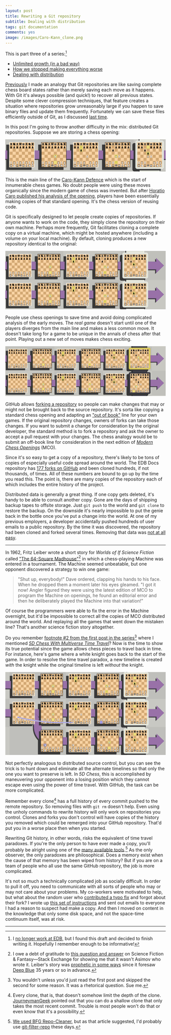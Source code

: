 ```yaml
---
layout: post
title: Rewriting a Git repository
subtitle: Dealing with distribution
tags: git documentation
comments: yes
image: /images/Caro-Kann_clone.png
---
```


This is part three of a series:[^1]

* [Unlimited growth (in a bad way)](/2021/08/24/git_rewrite_1.html)
* [How we stopped making everything worse](/2021/09/06/git_rewrite_2.html)
* [Dealing with distribution](2023/09/01/git_rewrite_3.html)

[Previously](/2021/08/24/git_rewrite_1.html) I made an analogy that
Git repositories are like saving complete chess board states rather
than merely saving each move as it happens. With Git it's always
possible (and quick!) to recover all previous states. Despite some
clever compression techniques, that feature creates a situation where
repositories grow unreasonably large if you happen to save binary
files and update them frequently. Fortunately we can save these files
efficiently outside of Git, as I discussed [last
time](/2021/09/06/git_rewrite_2.html).

In this post I'm going to throw another difficulty in the mix:
distributed Git repositories. Suppose we are storing a chess opening:

![One chess game](/images/Caro-Kann.png)

This is the main line of the [Caro-Kann
Defence](https://en.wikipedia.org/wiki/Caro%E2%80%93Kann_Defence)
which is the start of innumerable chess games. No doubt people were
using these moves organically since the modern game of chess was
invented. But after [Horatio Caro published his analysis of the
opening](https://www.chesshistory.com/winter/winter86.html), players
have been essentially making copies of that standard opening. It's the
chess version of reusing code.

Git is specifically designed to let people create copies of
repositories. If anyone wants to work on the code, they simply clone
the repository on their own machine. Perhaps more frequently, Git
facilitates cloning a complete copy on a virtual machine, which might
be hosted anywhere (including a volume on your local machine). By
default, cloning produces a new repository identical to the original:

![Two parallel identical chess games](/images/Caro-Kann_clone.png)

People use chess openings to save time and avoid doing complicated
analysis of the early moves. The _real game_ doesn't start until one
of the players diverges from the main line and makes a less common
move. It doesn't take long for a game to be unique in the annals of
chess after that point. Playing out a new set of moves makes chess
exciting.

![Two parallel chess games that diverge](/images/Caro-Kann_split.png)

GitHub allows [forking a
repository](https://docs.github.com/en/get-started/quickstart/fork-a-repo)
so people can make changes that may or might not be brought back to
the source repository. It's sorta like copying a standard chess
opening and adapting an ["out of
book"](https://www.chess.com/terms/book-move-chess) line for your own
games. If the original repository changes, owners of forks can take
those changes. If you want to submit a change for consideration by the
original developer, the standard method is to fork a repository and
ask the owner to accept a pull request with your changes. The chess
analogy would be to submit an off-book line for consideration in the
next edition of [_Modern Chess
Openings_](https://en.wikipedia.org/wiki/Modern_Chess_Openings) (MCO).

Since it's so easy to get a copy of a repository, there's likely to be
tons of copies of especially useful code spread around the world. The
EDB Docs repository has [177 forks on
GitHub](https://github.com/EnterpriseDB/docs/network/members) and been
cloned hundreds, if not thousands, of times. All of these numbers are
bound to go up by the time you read this. The point is, there are many
copies of the repository each of which includes the entire history of
the project.

Distributed data is generally a great thing. If one copy gets deleted,
it's handy to be able to consult another copy. Gone are the days of
shipping backup tapes to offsite storage. Just `git push` to the world
and `git clone` to restore the backup. On the downside it's nearly
impossible to put the genie back in the bottle once you've put a
change into the world. At one of my previous employers, a developer
accidentally pushed hundreds of user emails to a public repository. By
the time it was discovered, the repository had been cloned and forked
several times. Removing that data was [not at all
easy](https://docs.github.com/en/authentication/keeping-your-account-and-data-secure/removing-sensitive-data-from-a-repository).

---

In 1962, Fritz Leiber wrote a short story for _Worlds of If Science
Fiction_ called ["The 64-Square
Madhouse"](https://www.gutenberg.org/cache/epub/61213/pg61213-images.html)[^2]
in which a chess-playing Machine was entered in a tournament. The
Machine seemed unbeatable, but one opponent discovered a strategy to
win one game:

> "Shut up, everybody!" Dave ordered, clapping his hands to his
> face. When he dropped them a moment later his eyes gleamed. "I got
> it now! Angler figured they were using the latest edition of MCO to
> program the Machine on openings, he found an editorial error and
> then he deliberately played the Machine into that variation!"

Of course the programmers were able to fix the error in the Machine
overnight, but it'd be impossible to correct all the copies of MCO
distributed around the world. And replaying all the games that went
down the mistaken line? That's another science fiction story
altogether.

Do you remember [footnote #2 from the first post in the
series](https://jlericson.com/2021/08/24/git_rewrite_1.html#fn2)[^3]
where I mentioned [_5D Chess With Multiverse Time
Travel_](https://en.wikipedia.org/wiki/5D_Chess_with_Multiverse_Time_Travel)?
Now is the time to show its true potential since the game allows chess
pieces to travel back in time. For instance, here's game where a white
knight goes back to the start of the game. In order to resolve the
time travel paradox, a new timeline is created _with_ the knight while
the original timeline is left _without_ the knight. 

![A very strange way to rewrite history in chess](/images/Caro-Kann_rewrite.png)

Not perfectly analogous to distributed source control, but you can see
the trick is to hunt down and eliminate all the alternate timelines so
that only the one you want to preserve is left. In _5D Chess_, this is
accomplished by maneuvering your opponent into a losing position which
they cannot escape even using the power of time travel. With GitHub,
the task can be more complicated.

Remember every clone[^4] has a full history of every commit pushed to
the remote repository. So removing files with `git rm` doesn't
help. Even using the unholy commands to rewrite history will only work
on repositories you control. Clones and forks you don't control will
have copies of the history you removed which could be remerged into
your GitHub repository. That'd put you in a worse place then when you
started.

Rewriting Git history, in other words, risks the equivalent of time
travel paradoxes. If you're the only person to have ever made a copy,
you'll probably be alright using one of the [many available
tools](https://git.github.io/rev_news/2019/08/21/edition-54/#an-introduction-to-git-filter-repo--written-by-elijah-newren).[^5]
As the only observer, the only paradoxes are philosophical. Does a
memory exist when the cause of that memory has been wiped from
history?  But if you are on a team of people who all use the same
GitHub repository, the job is more complicated.

It's not so much a technically complicated job as socially
difficult. In order to pull it off, you need to communicate with all
sorts of people who may or may not care about your problems. My
co-workers were motivated to help, but what about the random user who
[contributed a typo fix](/2022/04/04/docs2_contribution.html) and
forgot about their fork? I wrote up [this set of
instructions](https://github.com/EnterpriseDB/docs/issues/1711) and
sent out emails to everyone I had a reason to suspect had make a
copy. And then I moved on content in the knowledge that only some disk
space, and not the space-time continuum itself, was at risk.

---


[^1]: I [no longer work at EDB](/2022/06/13/year_at_edb.html), but I
    found this draft and decided to finish writing it. Hopefully I
    remember enough to be informative!

[^2]: I owe a debt of gratitude to [this question and
    answer](https://scifi.stackexchange.com/questions/256855/man-playing-computer-in-chess-uses-a-book-opening-with-known-typo-to-win-one-u)
    on Science Fiction & Fantasy&mdash;Stack Exchange for showing me
    that it wasn't Asimov who wrote it. Leiber's story was [prophetic
    in some
    ways](https://www.belgianchesshistory.be/cipc-275-fritz-leiber-the-64-square-madhouse/)
    since it foresaw [Deep
    Blue](https://en.wikipedia.org/wiki/Deep_Blue_(chess_computer)) 35
    years or so in advance.

[^3]: You wouldn't unless you'd just read the first post and skipped
    the second for some reason. It was a rhetorical question. Sue me.

[^4]: Every clone, that is, that doesn't somehow limit the depth of
    the
    clone. [JourneymanGeek](https://meta.jlericson.com/t/rewriting-a-git-repository/70/4)
    pointed out that you can do a shallow clone that only takes the
    most recent commit. Trouble is most people won't do that or even
    know that it's a possibility. 

[^5]: [We used BFG Repo-Cleaner](https://github.com/EnterpriseDB/docs/issues/1673), but as that
    article suggested, I'd probably use
    [git-filter-repo](https://github.com/newren/git-filter-repo) these
    days.
